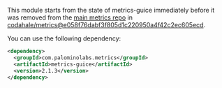 This module starts from the state of metrics-guice immediately before it was removed from the [main metrics repo](https://github.com/codahale/metrics) in [codahale/metrics@e058f76dabf3f805d1c220950a4f42c2ec605ecd](https://github.com/codahale/metrics/commit/e058f76dabf3f805d1c220950a4f42c2ec605ecd).

You can use the following dependency:
```xml
<dependency>
  <groupId>com.palominolabs.metrics</groupId>
  <artifactId>metrics-guice</artifactId>
  <version>2.1.3</version>
</dependency>
```